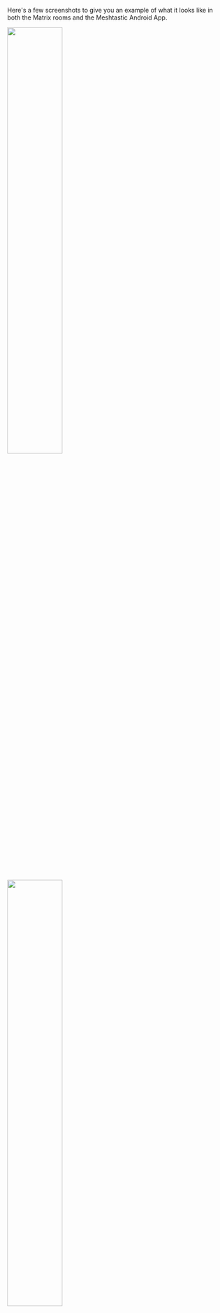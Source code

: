 Here's a few screenshots to give you an example of what it looks like in both the Matrix rooms and the Meshtastic Android App.

<img src="https://user-images.githubusercontent.com/17190268/235544545-c93cccb2-3860-4418-a9bd-08d6c601fa3a.png" width=50% height=50%>
<img src="https://user-images.githubusercontent.com/17190268/235544557-96498def-16aa-48d4-a651-31f3d900002b.png" width=50% height=50%>
<img src="https://user-images.githubusercontent.com/17190268/235544578-b70ead6d-3685-4f43-92da-57023aca2bb9.png" width=50% height=50%>
<img src="https://user-images.githubusercontent.com/17190268/235544620-119ca3f3-2336-4772-842d-f445935f0545.png" width=50% height=50%>
<img src="https://user-images.githubusercontent.com/17190268/235544717-54870087-8342-4185-80ab-ad09d6c4ab44.png" width=50% height=50%>
